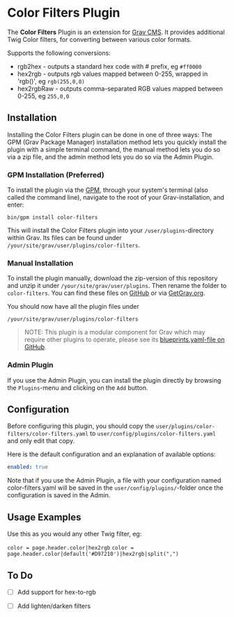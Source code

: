 # Color Filters Plugin

The **Color Filters** Plugin is an extension for [Grav CMS](http://github.com/getgrav/grav). It provides additional Twig Color filters, for converting between various color formats.

Supports the following conversions:

* rgb2hex - outputs a standard hex code with # prefix, eg `#ff0000`
* hex2rgb - outputs rgb values mapped between 0-255, wrapped in 'rgb()', eg `rgb(255,0,0)`
* hex2rgbRaw - outputs comma-separated RGB values mapped between 0-255, eg `255,0,0`

## Installation

Installing the Color Filters plugin can be done in one of three ways: The GPM (Grav Package Manager) installation method lets you quickly install the plugin with a simple terminal command, the manual method lets you do so via a zip file, and the admin method lets you do so via the Admin Plugin.

### GPM Installation (Preferred)

To install the plugin via the [GPM](http://learn.getgrav.org/advanced/grav-gpm), through your system's terminal (also called the command line), navigate to the root of your Grav-installation, and enter:

    bin/gpm install color-filters

This will install the Color Filters plugin into your `/user/plugins`-directory within Grav. Its files can be found under `/your/site/grav/user/plugins/color-filters`.

### Manual Installation

To install the plugin manually, download the zip-version of this repository and unzip it under `/your/site/grav/user/plugins`. Then rename the folder to `color-filters`. You can find these files on [GitHub](https://github.com/stom66/grav-plugin-color-filters) or via [GetGrav.org](http://getgrav.org/downloads/plugins#extras).

You should now have all the plugin files under

    /your/site/grav/user/plugins/color-filters
	
> NOTE: This plugin is a modular component for Grav which may require other plugins to operate, please see its [blueprints.yaml-file on GitHub](https://github.com/stom66/grav-plugin-color-filters/blob/master/blueprints.yaml).

### Admin Plugin

If you use the Admin Plugin, you can install the plugin directly by browsing the `Plugins`-menu and clicking on the `Add` button.

## Configuration

Before configuring this plugin, you should copy the `user/plugins/color-filters/color-filters.yaml` to `user/config/plugins/color-filters.yaml` and only edit that copy.

Here is the default configuration and an explanation of available options:

```yaml
enabled: true
```

Note that if you use the Admin Plugin, a file with your configuration named color-filters.yaml will be saved in the `user/config/plugins/`-folder once the configuration is saved in the Admin.

## Usage Examples

Use this as you would any other Twig filter, eg:

`color = page.header.color|hex2rgb`
`color = page.header.color|default('#D97210')|hex2rgb|split(",")`


## To Do

- [ ] Add support for hex-to-rgb
- [ ] Add lighten/darken filters

